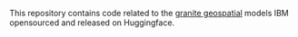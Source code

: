 This repository contains code related to the [granite geospatial](https://huggingface.co/collections/ibm-granite/granite-geospatial-models-667dacfed21bdcf60a8bc982) models IBM opensourced and released on Huggingface. 


